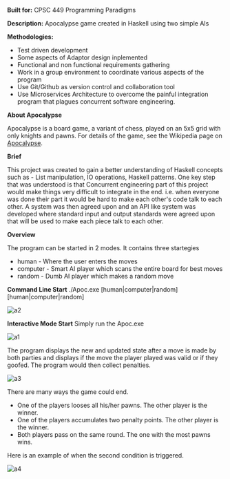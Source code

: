 **Built for:** CPSC 449 Programming Paradigms

**Description:** Apocalypse game created in Haskell using two simple AIs

**Methodologies:**
- Test driven development
- Some aspects of Adaptor design inplemented
- Functional and non functional requirements gathering
- Work in a group environment to coordinate various aspects of the program
- Use Git/Github as version control and collaboration tool
- Use Microservices Architecture to overcome the painful integration program that plagues concurrent software engineering.

**About Apocalypse**

Apocalypse is a board game, a variant of chess, played on an 5x5 grid with only knights and pawns.  For details of the game, see the Wikipedia page on [Apocalypse](https://en.wikipedia.org/wiki/Apocalypse_(chess_variant)#CITEREFPritchard1994).

**Brief**

This project was created to gain a better understanding of Haskell concepts such as - List manipulation, IO operations, Haskell patterns. One key step that was understood is that Concurrent engineering part of this project would make things very difficult to integrate in the end. i.e. when everyone was done their part it would be hard to make each other's code talk to each other. A system was then agreed upon and an API like system was developed where standard input and output standards were agreed upon that will be used to make each piece talk to each other. 

**Overview**

The program can be started in 2 modes. It contains three startegies
- human - Where the user enters the moves
- computer - Smart AI player which scans the entire board for best moves
- random - Dumb AI player which makes a random move

**Command Line Start** ./Apoc.exe \[human|computer|random\] \[human|computer|random\]

![a2](https://user-images.githubusercontent.com/5299394/29585973-44da3202-8746-11e7-8475-2df747befc75.PNG)

**Interactive Mode Start** Simply run the Apoc.exe

![a1](https://user-images.githubusercontent.com/5299394/29585972-44bbb016-8746-11e7-9fc5-b49a0356380d.PNG)

The program displays the new and updated state after a move is made by both parties and displays if the move the player played was valid or if they goofed. The program would then collect penalties. 

![a3](https://user-images.githubusercontent.com/5299394/29586149-fb99e4e2-8746-11e7-8cc3-90b2e544e265.PNG)

There are many ways the game could end. 
- One of the players looses all his/her pawns.  The other player is the winner. 
- One of the players accumulates two penalty points.  The other player is the winner.
- Both players pass on the same round. The one with the most pawns wins.

Here is an example of when the second condition is triggered. 

![a4](https://user-images.githubusercontent.com/5299394/29586305-7055583e-8747-11e7-86b2-7d5444c70177.PNG)
